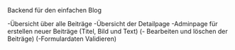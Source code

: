 Backend für den einfachen Blog

-Übersicht über alle Beiträge
-Übersicht der Detailpage
-Adminpage für erstellen neuer Beiträge (Titel, Bild und Text)
(- Bearbeiten und löschen der Beiträge)
(-Formulardaten Validieren)
